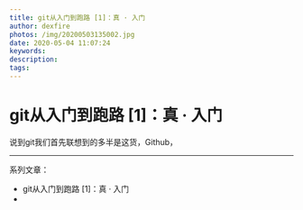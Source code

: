 ```yaml
---
title: git从入门到跑路 [1]：真 · 入门
author: dexfire
photos: /img/20200503135002.jpg
date: 2020-05-04 11:07:24
keywords:
description:
tags:
---
```


# git从入门到跑路 [1]：真 · 入门

说到git我们首先联想到的多半是这货，Github，

---
系列文章：
- git从入门到跑路 [1]：真 · 入门
-